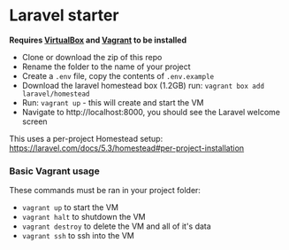 # Laravel starter

**Requires [VirtualBox](https://www.virtualbox.org/wiki/Downloads) and [Vagrant](https://www.vagrantup.com/downloads.html) to be installed**

- Clone or download the zip of this repo
- Rename the folder to the name of your project
- Create a `.env` file, copy the contents of `.env.example`
- Download the laravel homestead box (1.2GB) run: `vagrant box add laravel/homestead`
- Run: `vagrant up` - this will create and start the VM
- Navigate to http://localhost:8000, you should see the Laravel welcome screen

This uses a per-project Homestead setup: https://laravel.com/docs/5.3/homestead#per-project-installation

### Basic Vagrant usage

These commands must be ran in your project folder:

- `vagrant up` to start the VM
- `vagrant halt` to shutdown the VM
- `vagrant destroy` to delete the VM and all of it's data
- `vagrant ssh` to ssh into the VM